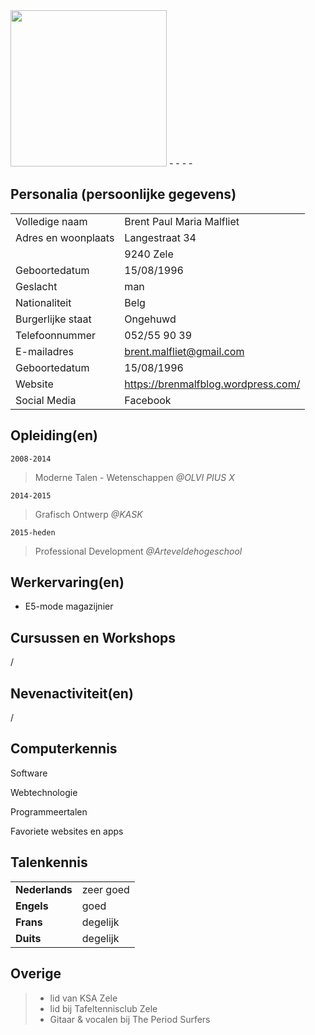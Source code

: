 <img src="https://scontent-bru2-1.xx.fbcdn.net/v/t1.0-9/11817209_1162930217054340_8596177917369584767_n.jpg?oh=8d990fe98e37cc55daa3bd2d15292876&oe=587B3C8D" width="250px">
- - - - 

Personalia (persoonlijke gegevens)
---
|                     |                                     |
| ------------------- | ----------------------------------- |
| Volledige naam      | Brent Paul Maria Malfliet           |
| Adres en woonplaats | Langestraat 34                      |
|                     | 9240 Zele                           |
| Geboortedatum       | 15/08/1996                          |
| Geslacht            | man                                 |
| Nationaliteit       | Belg                                |
| Burgerlijke staat   | Ongehuwd                            |
| Telefoonnummer      | 052/55 90 39                        |
| E-mailadres         | brent.malfliet@gmail.com            |
| Geboortedatum       | 15/08/1996                          |
| Website             | https://brenmalfblog.wordpress.com/ |
| Social Media        | Facebook                            |

Opleiding(en)
---
```
2008-2014
```

> Moderne Talen - Wetenschappen  *@OLVI PIUS X*

```
2014-2015
```

> Grafisch Ontwerp _@KASK_

```
2015-heden
```

> Professional Development _@Arteveldehogeschool_


Werkervaring(en)
---
* E5-mode magazijnier 

Cursussen en Workshops
---
/

Nevenactiviteit(en)
---
/

Computerkennis
---
Software

Webtechnologie

Programmeertalen

Favoriete websites en apps

Talenkennis
---
|                |           |
| -------------- | --------- |
| **Nederlands** | zeer goed |
| **Engels**     | goed      |
| **Frans**      | degelijk  |
| **Duits**      | degelijk  |


Overige
---
> * lid van KSA Zele
> * lid bij Tafeltennisclub Zele
> * Gitaar & vocalen bij The Period Surfers




